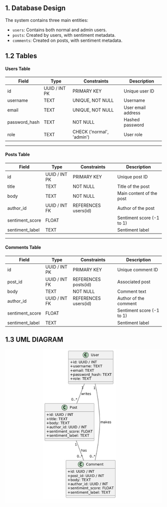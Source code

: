 ## 1. Database Design

  The system contains three main entities:

- `users`: Contains both normal and admin users.
- `posts`: Created by users, with sentiment metadata.
- `comments`: Created on posts, with sentiment metadata.


## 1.2 Tables
  
  ####  Users Table

| Field         | Type          | Constraints                | Description                   |
|---------------|---------------|----------------------------|-------------------------------|
| id            | UUID / INT PK | PRIMARY KEY                | Unique user ID                |
| username      | TEXT          | UNIQUE, NOT NULL           | Username                      |
| email         | TEXT          | UNIQUE, NOT NULL           | User email address            |
| password_hash | TEXT          | NOT NULL                   | Hashed password               |
| role          | TEXT          | CHECK ('normal', 'admin')  | User role                     |


---

####  Posts Table

| Field           | Type          | Constraints                | Description                   |
|------------------|---------------|----------------------------|-------------------------------|
| id               | UUID / INT PK | PRIMARY KEY                | Unique post ID                |
| title            | TEXT          | NOT NULL                   | Title of the post             |
| body             | TEXT          | NOT NULL                   | Main content of the post      |
| author_id        | UUID / INT FK | REFERENCES users(id)       | Author of the post            |
| sentiment_score  | FLOAT         |                            | Sentiment score (-1 to 1)     |
| sentiment_label  | TEXT          |                            | Sentiment label               |


---

####  Comments Table

| Field           | Type          | Constraints                | Description                   |
|------------------|---------------|----------------------------|-------------------------------|
| id               | UUID / INT PK | PRIMARY KEY                | Unique comment ID             |
| post_id          | UUID / INT FK | REFERENCES posts(id)       | Associated post               |
| body             | TEXT          | NOT NULL                   | Comment text                  |
| author_id        | UUID / INT FK | REFERENCES users(id)       | Author of the comment         |
| sentiment_score  | FLOAT         |                            | Sentiment score (-1 to 1)     |
| sentiment_label  | TEXT          |                            | Sentiment label               |


## 1.3 UML DIAGRAM

<p align="center">
  <img src="/uml.jpg" width="600"/>
</p>



